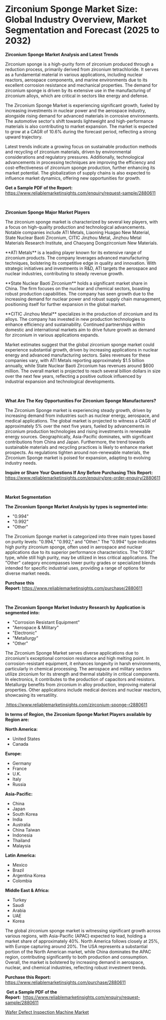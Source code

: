 <p><h1>Zirconium Sponge Market Size: Global Industry Overview, Market Segmentation and Forecast (2025 to 2032)</h1></p><p><strong>Zirconium Sponge Market Analysis and Latest Trends</strong></p>
<p><p>Zirconium sponge is a high-purity form of zirconium produced through a reduction process, primarily derived from zirconium tetrachloride. It serves as a fundamental material in various applications, including nuclear reactors, aerospace components, and marine environments due to its excellent corrosion resistance and mechanical properties. The demand for zirconium sponge is driven by its extensive use in the manufacturing of zirconium alloys, which are critical in sectors like energy and defense.</p><p>The Zirconium Sponge Market is experiencing significant growth, fueled by increasing investments in nuclear power and the aerospace industry, alongside rising demand for advanced materials in corrosive environments. The automotive sector's shift towards lightweight and high-performance materials is also contributing to market expansion. The market is expected to grow at a CAGR of 10.6% during the forecast period, reflecting a strong upward trajectory.</p><p>Latest trends indicate a growing focus on sustainable production methods and recycling of zirconium materials, driven by environmental considerations and regulatory pressures. Additionally, technological advancements in processing techniques are improving the efficiency and cost-effectiveness of zirconium sponge production, further enhancing its market potential. The globalization of supply chains is also expected to influence market dynamics, offering new opportunities for growth.</p></p>
<p><strong>Get a Sample PDF of the Report:&nbsp;</strong> <a href="https://www.reliablemarketinsights.com/enquiry/request-sample/2880611?utm_campaign=2938&utm_medium=2&utm_source=Github&utm_content=ia&utm_term=12032025&utm_id=zirconium-sponge">https://www.reliablemarketinsights.com/enquiry/request-sample/2880611</a></p>
<p>&nbsp;</p>
<p><strong>Zirconium Sponge Major Market Players</strong></p>
<p><p>The zirconium sponge market is characterized by several key players, with a focus on high-quality production and technological advancements. Notable companies include ATI Metals, Liaoning Huagao New Material, State Nuclear Baoti Zirconium, CITIC Jinzhou Metal, Jinzhou Metal Materials Research Institute, and Chaoyang Dongzirconium New Materials.</p><p>**ATI Metals** is a leading player known for its extensive range of zirconium products. The company leverages advanced manufacturing techniques, bolstering its competitive edge in quality and innovation. With strategic initiatives and investments in R&D, ATI targets the aerospace and nuclear industries, contributing to steady revenue growth.</p><p>**State Nuclear Baoti Zirconium** holds a significant market share in China. The firm focuses on the nuclear and chemical sectors, boasting robust production capabilities. The company has seen growth due to the increasing demand for nuclear power and robust supply chain management, positioning itself for further expansion in the global market.</p><p>**CITIC Jinzhou Metal** specializes in the production of zirconium and its alloys. The company has invested in new production technologies to enhance efficiency and sustainability. Continued partnerships within domestic and international markets aim to drive future growth as demand for zirconium in various applications expands.</p><p>Market estimates suggest that the global zirconium sponge market could experience substantial growth, driven by increasing applications in nuclear energy and advanced manufacturing sectors. Sales revenues for these companies vary, with ATI Metals reporting approximately $1.5 billion annually, while State Nuclear Baoti Zirconium has revenues around $600 million. The overall market is projected to reach several billion dollars in size over the next few years, reflecting a positive outlook influenced by industrial expansion and technological developments.</p></p>
<p>&nbsp;</p>
<p><strong>What Are The Key Opportunities For Zirconium Sponge Manufacturers?</strong></p>
<p><p>The Zirconium Sponge market is experiencing steady growth, driven by increasing demand from industries such as nuclear energy, aerospace, and medical applications. The global market is projected to witness a CAGR of approximately 5% over the next five years, fueled by advancements in zirconium production technologies and rising investments in renewable energy sources. Geographically, Asia-Pacific dominates, with significant contributions from China and Japan. Furthermore, the trend towards sustainable materials and recycling practices is likely to enhance market prospects. As regulations tighten around non-renewable materials, the Zirconium Sponge market is poised for expansion, adapting to evolving industry needs.</p></p>
<p><strong>Inquire or Share Your Questions If Any Before Purchasing This Report:</strong> <a href="https://www.reliablemarketinsights.com/enquiry/pre-order-enquiry/2880611?utm_campaign=2938&utm_medium=2&utm_source=Github&utm_content=ia&utm_term=12032025&utm_id=zirconium-sponge">https://www.reliablemarketinsights.com/enquiry/pre-order-enquiry/2880611</a></p>
<p>&nbsp;</p>
<p><strong>Market Segmentation</strong></p>
<p><strong>The Zirconium Sponge Market Analysis by types is segmented into:</strong></p>
<p><ul><li>"0.994"</li><li>"0.992"</li><li>"Other"</li></ul></p>
<p><p>The Zirconium Sponge market is categorized into three main types based on purity levels: "0.994," "0.992," and "Other." The "0.994" type indicates high purity zirconium sponge, often used in aerospace and nuclear applications due to its superior performance characteristics. The "0.992" type, while still high purity, may be utilized in less critical applications. The "Other" category encompasses lower purity grades or specialized blends intended for specific industrial uses, providing a range of options for diverse market needs.</p></p>
<p><strong>Purchase this Report:&nbsp;</strong><a href="https://www.reliablemarketinsights.com/purchase/2880611?utm_campaign=2938&utm_medium=2&utm_source=Github&utm_content=ia&utm_term=12032025&utm_id=zirconium-sponge">https://www.reliablemarketinsights.com/purchase/2880611</a></p>
<p>&nbsp;</p>
<p><strong>The Zirconium Sponge Market Industry Research by Application is segmented into:</strong></p>
<p><ul><li>"Corrosion Resistant Equipment"</li><li>"Aerospace & Military"</li><li>"Electronic"</li><li>"Metallurgy"</li><li>"Other"</li></ul></p>
<p><p>The Zirconium Sponge Market serves diverse applications due to zirconium's exceptional corrosion resistance and high melting point. In corrosion-resistant equipment, it enhances longevity in harsh environments, particularly in chemical processing. The aerospace and military sectors utilize zirconium for its strength and thermal stability in critical components. In electronics, it contributes to the production of capacitors and resistors. Metallurgy benefits from zirconium in alloy production, improving material properties. Other applications include medical devices and nuclear reactors, showcasing its versatility.</p></p>
<p><a href="https://www.reliablemarketinsights.com/zirconium-sponge-r2880611?utm_campaign=2938&utm_medium=2&utm_source=Github&utm_content=ia&utm_term=12032025&utm_id=zirconium-sponge">&nbsp;https://www.reliablemarketinsights.com/zirconium-sponge-r2880611</a></p>
<p><strong>In terms of Region, the Zirconium Sponge Market Players available by Region are:</strong></p>
<p>
    <p> <strong> North America: </strong>
        <ul>
            <li>United States</li>
            <li>Canada</li>
        </ul>
        </p> 
    <p> <strong> Europe: </strong>
        <ul>
            <li>Germany</li>
            <li>France</li>
            <li>U.K.</li>
            <li>Italy</li>
            <li>Russia</li>
        </ul>
        </p> 
    <p> <strong> Asia-Pacific: </strong>
        <ul>
            <li>China</li>
            <li>Japan</li>
            <li>South Korea</li>
            <li>India</li>
            <li>Australia</li>
            <li>China Taiwan</li>
            <li>Indonesia</li>
            <li>Thailand</li>
            <li>Malaysia</li>
        </ul>
        </p> 
    <p> <strong> Latin America: </strong>
        <ul>
            <li>Mexico</li>
            <li>Brazil</li>
            <li>Argentina Korea</li>
            <li>Colombia</li>
        </ul>
        </p> 
    <p> <strong> Middle East & Africa: </strong>
        <ul>
            <li>Turkey</li>
            <li>Saudi</li>
            <li>Arabia</li>
            <li>UAE</li>
            <li>Korea</li>
        </ul>
    </p>
    </p>
<p><p>The global zirconium sponge market is witnessing significant growth across various regions, with Asia-Pacific (APAC) expected to lead, holding a market share of approximately 40%. North America follows closely at 25%, with Europe capturing around 20%. The USA represents a substantial portion of the North American market, while China dominates the APAC region, contributing significantly to both production and consumption. Overall, the market is bolstered by increasing demand in aerospace, nuclear, and chemical industries, reflecting robust investment trends.</p></p>
<p><strong>Purchase this Report: </strong><a href="https://www.reliablemarketinsights.com/purchase/2880611?utm_campaign=2938&utm_medium=2&utm_source=Github&utm_content=ia&utm_term=12032025&utm_id=zirconium-sponge">https://www.reliablemarketinsights.com/purchase/2880611</a></p>
<p>&nbsp;<strong>Get a Sample PDF of the Report:&nbsp;&nbsp;</strong><a href="https://www.reliablemarketinsights.com/enquiry/request-sample/2880611?utm_campaign=2938&utm_medium=2&utm_source=Github&utm_content=ia&utm_term=12032025&utm_id=zirconium-sponge">https://www.reliablemarketinsights.com/enquiry/request-sample/2880611</a></p>
<p><strong></strong></p>
<p><p><a href="https://github.com/alberthagorsuch/Market-Research-Report-List-1/blob/main/wafer-defect-inspection-machine-market.md?utm_campaign=2938&utm_medium=2&utm_source=Github&utm_content=ia&utm_term=12032025&utm_id=zirconium-sponge">Wafer Defect Inspection Machine Market</a></p></p>